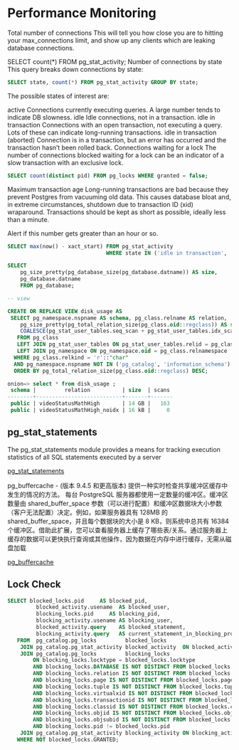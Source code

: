 
# Performance Monitoring

Total number of connections
This will tell you how close you are to hitting your max_connections limit, and show up any clients which are leaking database connections.

SELECT count(*) FROM pg_stat_activity;
Number of connections by state
This query breaks down connections by state:

```sql
SELECT state, count(*) FROM pg_stat_activity GROUP BY state;

```

The possible states of interest are:

active
Connections currently executing queries. A large number tends to indicate DB slowness.
idle
Idle connections, not in a transaction.
idle in transaction
Connections with an open transaction, not executing a query. Lots of these can indicate long-running transactions.
idle in transaction (aborted)
Connection is in a transaction, but an error has occurred and the transaction hasn’t been rolled back.
Connections waiting for a lock
The number of connections blocked waiting for a lock can be an indicator of a slow transaction with an exclusive lock.

```sql
SELECT count(distinct pid) FROM pg_locks WHERE granted = false;
```

Maximum transaction age
Long-running transactions are bad because they prevent Postgres from vacuuming old data. This causes database bloat and, in extreme circumstances, shutdown due to transaction ID (xid) wraparound. Transactions should be kept as short as possible, ideally less than a minute.

Alert if this number gets greater than an hour or so.

```sql
SELECT max(now() - xact_start) FROM pg_stat_activity
                               WHERE state IN ('idle in transaction', 'active');

SELECT
    pg_size_pretty(pg_database_size(pg_database.datname)) AS size,
    pg_database.datname
    FROM pg_database;

-- view

CREATE OR REPLACE VIEW disk_usage AS
 SELECT pg_namespace.nspname AS schema, pg_class.relname AS relation,
    pg_size_pretty(pg_total_relation_size(pg_class.oid::regclass)) AS size,
    COALESCE(pg_stat_user_tables.seq_scan + pg_stat_user_tables.idx_scan, 0) AS scans
   FROM pg_class
   LEFT JOIN pg_stat_user_tables ON pg_stat_user_tables.relid = pg_class.oid
   LEFT JOIN pg_namespace ON pg_namespace.oid = pg_class.relnamespace
  WHERE pg_class.relkind = 'r'::"char"
  AND pg_namespace.nspname NOT IN ('pg_catalog', 'information_schema')
  ORDER BY pg_total_relation_size(pg_class.oid::regclass) DESC;

onion=> select * from disk_usage ;
 schema |         relation          | size  | scans
--------+---------------------------+-------+-------
 public | videoStatusMathHigh       | 14 GB |   163
 public | videoStatusMathHigh_noidx | 16 kB |     0

```

## pg_stat_statements
The pg_stat_statements module provides a means for tracking execution statistics of all SQL statements executed by a server

[pg_stat_statements](https://www.postgresql.org/docs/9.3/static/pgstatstatements.html)

pg_buffercache - (版本 9.4.5 和更高版本) 提供一种实时检查共享缓冲区缓存中发生的情况的方法。
每台 PostgreSQL 服务器都使用一定数量的缓冲区。缓冲区数量由 shared_buffer_space 参数（可以进行配置）和缓冲区数据块大小参数（客户无法配置）决定。例如，如果服务器具有 128MB 的 shared_buffer_space，并且每个数据块的大小是 8 KB，则系统中总共有 16384 个缓冲区。借助此扩展，您可以查看服务器上缓存了哪些表/关系。通过服务器上缓存的数据可以更快执行查询或其他操作，因为数据在内存中进行缓存，无需从磁盘加载

[pg_buffercache](https://www.postgresql.org/docs/9.1/static/pgbuffercache.html)


## Lock Check

```sql
SELECT blocked_locks.pid     AS blocked_pid,
         blocked_activity.usename  AS blocked_user,
         blocking_locks.pid     AS blocking_pid,
         blocking_activity.usename AS blocking_user,
         blocked_activity.query    AS blocked_statement,
         blocking_activity.query   AS current_statement_in_blocking_process
   FROM  pg_catalog.pg_locks         blocked_locks
    JOIN pg_catalog.pg_stat_activity blocked_activity  ON blocked_activity.pid = blocked_locks.pid
    JOIN pg_catalog.pg_locks         blocking_locks
        ON blocking_locks.locktype = blocked_locks.locktype
        AND blocking_locks.DATABASE IS NOT DISTINCT FROM blocked_locks.DATABASE
        AND blocking_locks.relation IS NOT DISTINCT FROM blocked_locks.relation
        AND blocking_locks.page IS NOT DISTINCT FROM blocked_locks.page
        AND blocking_locks.tuple IS NOT DISTINCT FROM blocked_locks.tuple
        AND blocking_locks.virtualxid IS NOT DISTINCT FROM blocked_locks.virtualxid
        AND blocking_locks.transactionid IS NOT DISTINCT FROM blocked_locks.transactionid
        AND blocking_locks.classid IS NOT DISTINCT FROM blocked_locks.classid
        AND blocking_locks.objid IS NOT DISTINCT FROM blocked_locks.objid
        AND blocking_locks.objsubid IS NOT DISTINCT FROM blocked_locks.objsubid
        AND blocking_locks.pid != blocked_locks.pid
    JOIN pg_catalog.pg_stat_activity blocking_activity ON blocking_activity.pid = blocking_locks.pid
   WHERE NOT blocked_locks.GRANTED;

 ```



